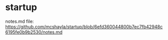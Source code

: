 # startup

notes.md file: https://github.com/mcshayla/startup/blob/6efd360044800b7ec7fb42948c6195fe0b9b2530/notes.md

